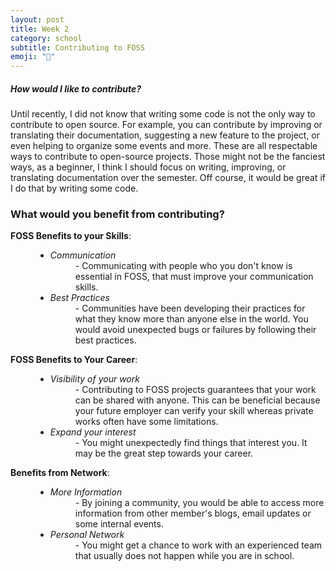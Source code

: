 ```yaml
---
layout: post
title: Week 2
category: school
subtitle: Contributing to FOSS
emoji: "🏫"
---
```



[//]: # (Content)
##### How would I like to contribute?
Until recently, I did not know that writing some code is not the only way to
contribute to open source. For example, you can contribute by improving or
translating their documentation, suggesting a new feature to the project, or
even helping to organize some events and more. These are all respectable ways to
contribute to open-source projects. Those might not be the fanciest ways, as a
beginner, I think I should focus on writing, improving, or translating
documentation over the semester. Off course, it would be great if I do that by
writing some code.

### What would you benefit from contributing? ###
<dl>
    <dt><b>FOSS Benefits to your Skills</b>:</dt>
    <dd>
        <dl><ul><li>
            <dt><i>Communication</i></dt>
            <dd>- Communicating with people who you don't know is essential in
            FOSS, that must improve your communication skills.</dd></li>
        <li>
            <dt><i>Best Practices</i></dt>
            <dd>- Communities have been developing their practices for what they
            know more than anyone else in the world. You would avoid unexpected
            bugs or failures by following their best practices.</dd>
        </li>
            </ul></dl>
    </dd>
    <dt><b>FOSS Benefits to Your Career</b>:</dt>
    <dd>
        <dl><ul><li>
            <dt><i>Visibility of your work</i></dt>
            <dd>- Contributing to FOSS projects guarantees that your work can be
            shared with anyone. This can be beneficial because your future
            employer can verify your skill whereas private works often have some
            limitations.</dd></li>
        <li>
            <dt><i>Expand your interest</i></dt>
            <dd>- You might unexpectedly find things that interest you. It may
            be the great step towards your career.</dd>
        </li>
        </ul></dl>
    </dd>
    <dt><b>Benefits from Network</b>:</dt>
    <dd>
        <dl><ul><li>
            <dt><i>More Information</i></dt>
            <dd>- By joining a community, you would be able to access more
            information from other member's blogs, email updates or some
            internal events.</dd>
        </li>
        <li>
            <dt><i>Personal Network</i></dt>
            <dd>- You might get a chance to work with an experienced team that
            usually does not happen while you are in school.</dd>
        </li>
        </ul></dl>
    </dd>
</dl>
